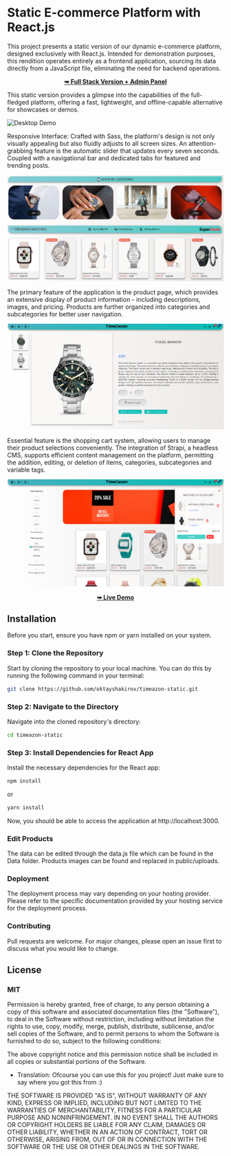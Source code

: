 # Static E-commerce Platform with React.js

This project presents a static version of our dynamic e-commerce platform, designed exclusively with React.js. Intended for demonstration purposes, this rendition operates entirely as a frontend application, sourcing its data directly from a JavaScript file, eliminating the need for backend operations.

<p align="center">
  <a href="https://github.com/oktayshakirov/timeazon-fullstack"><strong>➥ Full Stack Version + Admin Panel</strong></a>
</p>

This static version provides a glimpse into the capabilities of the full-fledged platform, offering a fast, lightweight, and offline-capable alternative for showcases or demos.

![Desktop Demo](http://www.oktayshakirov.com/assets/images/projects/watch_store.png "Desktop Demo")

Responsive Interface: Crafted with Sass, the platform's design is not only visually appealing but also fluidly adjusts to all screen sizes.
An attention-grabbing feature is the automatic slider that updates every seven seconds. Coupled with a navigational bar and dedicated tabs for featured and trending posts.

![Desktop Demo](https://raw.githubusercontent.com/oktayshakirov/timeazon-static/main/public/demo1.png "Desktop Demo")

The primary feature of the application is the product page, which provides an extensive display of product information - including descriptions, images, and pricing. Products are further organized into categories and subcategories for better user navigation.

![Desktop Demo](https://raw.githubusercontent.com/oktayshakirov/timeazon-static/main/public/demo2.png "Desktop Demo")

Essential feature is the shopping cart system, allowing users to manage their product selections conveniently. The integration of Strapi, a headless CMS, supports efficient content management on the platform, permitting the addition, editing, or deletion of items, categories, subcategories and variable tags.

![Desktop Demo](https://raw.githubusercontent.com/oktayshakirov/timeazon-static/main/public/demo3.png "Desktop Demo")

<p align="center">
  <a href="https://timeazon.netlify.app/"><strong>➥ Live Demo</strong></a>
</p>

## Installation

Before you start, ensure you have npm or yarn installed on your system.

### Step 1: Clone the Repository

Start by cloning the repository to your local machine. You can do this by running the following command in your terminal:

```bash
git clone https://github.com/oktayshakirov/timeazon-static.git
```

### Step 2: Navigate to the Directory

Navigate into the cloned repository's directory:

```bash
cd timeazon-static
```

### Step 3: Install Dependencies for React App

Install the necessary dependencies for the React app:

```bash
npm install
```

or

```bash
yarn install
```

Now, you should be able to access the application at http://localhost:3000.

### Edit Products

The data can be edited through the data.js file which can be found in the Data folder.
Products images can be found and replaced in public/uploads.

### Deployment

The deployment process may vary depending on your hosting provider. Please refer to the specific documentation provided by your hosting service for the deployment process.

### Contributing

Pull requests are welcome. For major changes, please open an issue first to discuss what you would like to change.

## License

### MIT

Permission is hereby granted, free of charge, to any person obtaining a copy of this software and associated documentation files (the "Software"), to deal in the Software without restriction, including without limitation the rights to use, copy, modify, merge, publish, distribute, sublicense, and/or sell copies of the Software, and to permit persons to whom the Software is furnished to do so, subject to the following conditions:

The above copyright notice and this permission notice shall be included in all copies or substantial portions of the Software.

- Translation: Ofcourse you can use this for you project! Just make sure to say where you got this from :)

THE SOFTWARE IS PROVIDED "AS IS", WITHOUT WARRANTY OF ANY KIND, EXPRESS OR IMPLIED, INCLUDING BUT NOT LIMITED TO THE WARRANTIES OF MERCHANTABILITY, FITNESS FOR A PARTICULAR PURPOSE AND NONINFRINGEMENT. IN NO EVENT SHALL THE AUTHORS OR COPYRIGHT HOLDERS BE LIABLE FOR ANY CLAIM, DAMAGES OR OTHER LIABILITY, WHETHER IN AN ACTION OF CONTRACT, TORT OR OTHERWISE, ARISING FROM, OUT OF OR IN CONNECTION WITH THE SOFTWARE OR THE USE OR OTHER DEALINGS IN THE SOFTWARE.
